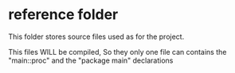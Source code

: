 ﻿# reference folder

This folder stores source files used as for the project.

This files WILL be compiled, So they only one file can contains the "main::proc" and the "package main" declarations
